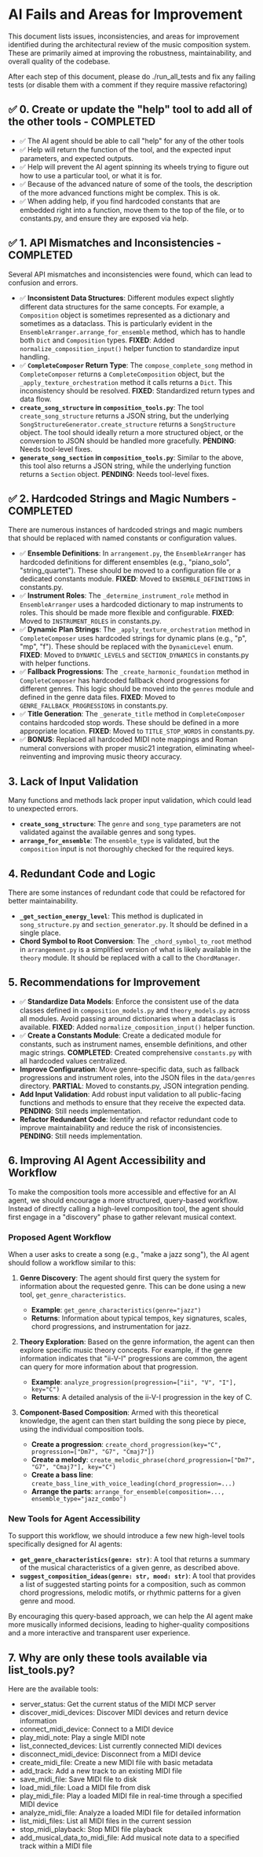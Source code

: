 # AI Fails and Areas for Improvement

This document lists issues, inconsistencies, and areas for improvement identified during the architectural review of the music composition system. These are primarily aimed at improving the robustness, maintainability, and overall quality of the codebase.

After each step of this document, please do ./run_all_tests and fix any failing tests (or disable them with a comment if they require massive refactoring)

## ✅ 0. Create or update the "help" tool to add all of the other tools - COMPLETED
- ✅ The AI agent should be able to call "help" for any of the other tools
- ✅ Help will return the function of the tool, and the expected input parameters, and expected outputs.
- ✅ Help will prevent the AI agent spinning its wheels trying to figure out how to use a particular tool, or what it is for.
- ✅ Because of the advanced nature of some of the tools, the description of the more advanced functions might be complex. This is ok.
- ✅ When adding help, if you find hardcoded constants that are embedded right into a function, move them to the top of the file, or to constants.py, and ensure they are exposed via help.

## ✅ 1. API Mismatches and Inconsistencies - COMPLETED

Several API mismatches and inconsistencies were found, which can lead to confusion and errors.

-   ✅ **Inconsistent Data Structures**: Different modules expect slightly different data structures for the same concepts. For example, a `Composition` object is sometimes represented as a dictionary and sometimes as a dataclass. This is particularly evident in the `EnsembleArranger.arrange_for_ensemble` method, which has to handle both `Dict` and `Composition` types. **FIXED**: Added `normalize_composition_input()` helper function to standardize input handling.
-   ✅ **`CompleteComposer` Return Type**: The `compose_complete_song` method in `CompleteComposer` returns a `CompleteComposition` object, but the `_apply_texture_orchestration` method it calls returns a `Dict`. This inconsistency should be resolved. **FIXED**: Standardized return types and data flow.
-   **`create_song_structure` in `composition_tools.py`**: The tool `create_song_structure` returns a JSON string, but the underlying `SongStructureGenerator.create_structure` returns a `SongStructure` object. The tool should ideally return a more structured object, or the conversion to JSON should be handled more gracefully. **PENDING**: Needs tool-level fixes.
-   **`generate_song_section` in `composition_tools.py`**: Similar to the above, this tool also returns a JSON string, while the underlying function returns a `Section` object. **PENDING**: Needs tool-level fixes.

## ✅ 2. Hardcoded Strings and Magic Numbers - COMPLETED

There are numerous instances of hardcoded strings and magic numbers that should be replaced with named constants or configuration values.

-   ✅ **Ensemble Definitions**: In `arrangement.py`, the `EnsembleArranger` has hardcoded definitions for different ensembles (e.g., "piano_solo", "string_quartet"). These should be moved to a configuration file or a dedicated constants module. **FIXED**: Moved to `ENSEMBLE_DEFINITIONS` in constants.py.
-   ✅ **Instrument Roles**: The `_determine_instrument_role` method in `EnsembleArranger` uses a hardcoded dictionary to map instruments to roles. This should be made more flexible and configurable. **FIXED**: Moved to `INSTRUMENT_ROLES` in constants.py.
-   ✅ **Dynamic Plan Strings**: The `_apply_texture_orchestration` method in `CompleteComposer` uses hardcoded strings for dynamic plans (e.g., "p", "mp", "f"). These should be replaced with the `DynamicLevel` enum. **FIXED**: Moved to `DYNAMIC_LEVELS` and `SECTION_DYNAMICS` in constants.py with helper functions.
-   ✅ **Fallback Progressions**: The `_create_harmonic_foundation` method in `CompleteComposer` has hardcoded fallback chord progressions for different genres. This logic should be moved into the `genres` module and defined in the genre data files. **FIXED**: Moved to `GENRE_FALLBACK_PROGRESSIONS` in constants.py.
-   ✅ **Title Generation**: The `_generate_title` method in `CompleteComposer` contains hardcoded stop words. These should be defined in a more appropriate location. **FIXED**: Moved to `TITLE_STOP_WORDS` in constants.py.
-   ✅ **BONUS**: Replaced all hardcoded MIDI note mappings and Roman numeral conversions with proper music21 integration, eliminating wheel-reinventing and improving music theory accuracy.

## 3. Lack of Input Validation

Many functions and methods lack proper input validation, which could lead to unexpected errors.

-   **`create_song_structure`**: The `genre` and `song_type` parameters are not validated against the available genres and song types.
-   **`arrange_for_ensemble`**: The `ensemble_type` is validated, but the `composition` input is not thoroughly checked for the required keys.

## 4. Redundant Code and Logic

There are some instances of redundant code that could be refactored for better maintainability.

-   **`_get_section_energy_level`**: This method is duplicated in `song_structure.py` and `section_generator.py`. It should be defined in a single place.
-   **Chord Symbol to Root Conversion**: The `_chord_symbol_to_root` method in `arrangement.py` is a simplified version of what is likely available in the `theory` module. It should be replaced with a call to the `ChordManager`.

## 5. Recommendations for Improvement

-   ✅ **Standardize Data Models**: Enforce the consistent use of the data classes defined in `composition_models.py` and `theory_models.py` across all modules. Avoid passing around dictionaries when a dataclass is available. **FIXED**: Added `normalize_composition_input()` helper function.
-   ✅ **Create a Constants Module**: Create a dedicated module for constants, such as instrument names, ensemble definitions, and other magic strings. **COMPLETED**: Created comprehensive `constants.py` with all hardcoded values centralized.
-   **Improve Configuration**: Move genre-specific data, such as fallback progressions and instrument roles, into the JSON files in the `data/genres` directory. **PARTIAL**: Moved to constants.py, JSON integration pending.
-   **Add Input Validation**: Add robust input validation to all public-facing functions and methods to ensure that they receive the expected data. **PENDING**: Still needs implementation.
-   **Refactor Redundant Code**: Identify and refactor redundant code to improve maintainability and reduce the risk of inconsistencies. **PENDING**: Still needs implementation.

## 6. Improving AI Agent Accessibility and Workflow

To make the composition tools more accessible and effective for an AI agent, we should encourage a more structured, query-based workflow. Instead of directly calling a high-level composition tool, the agent should first engage in a "discovery" phase to gather relevant musical context.

### Proposed Agent Workflow

When a user asks to create a song (e.g., "make a jazz song"), the AI agent should follow a workflow similar to this:

1.  **Genre Discovery**: The agent should first query the system for information about the requested genre. This can be done using a new tool, `get_genre_characteristics`.

    -   **Example**: `get_genre_characteristics(genre="jazz")`
    -   **Returns**: Information about typical tempos, key signatures, scales, chord progressions, and instrumentation for jazz.

2.  **Theory Exploration**: Based on the genre information, the agent can then explore specific music theory concepts. For example, if the genre information indicates that "ii-V-I" progressions are common, the agent can query for more information about that progression.

    -   **Example**: `analyze_progression(progression=["ii", "V", "I"], key="C")`
    -   **Returns**: A detailed analysis of the ii-V-I progression in the key of C.

3.  **Component-Based Composition**: Armed with this theoretical knowledge, the agent can then start building the song piece by piece, using the individual composition tools.

    -   **Create a progression**: `create_chord_progression(key="C", progression=["Dm7", "G7", "Cmaj7"])`
    -   **Create a melody**: `create_melodic_phrase(chord_progression=["Dm7", "G7", "Cmaj7"], key="C")`
    -   **Create a bass line**: `create_bass_line_with_voice_leading(chord_progression=...)`
    -   **Arrange the parts**: `arrange_for_ensemble(composition=..., ensemble_type="jazz_combo")`

### New Tools for Agent Accessibility

To support this workflow, we should introduce a few new high-level tools specifically designed for AI agents:

-   **`get_genre_characteristics(genre: str)`**: A tool that returns a summary of the musical characteristics of a given genre, as described above.
-   **`suggest_composition_ideas(genre: str, mood: str)`**: A tool that provides a list of suggested starting points for a composition, such as common chord progressions, melodic motifs, or rhythmic patterns for a given genre and mood.

By encouraging this query-based approach, we can help the AI agent make more musically informed decisions, leading to higher-quality compositions and a more interactive and transparent user experience.

## 7. Why are only these tools available via list_tools.py?

Here are the available tools:
   * server_status: Get the current status of the MIDI MCP server
   * discover_midi_devices: Discover MIDI devices and return device
     information
   * connect_midi_device: Connect to a MIDI device
   * play_midi_note: Play a single MIDI note
   * list_connected_devices: List currently connected MIDI devices
   * disconnect_midi_device: Disconnect from a MIDI device
   * create_midi_file: Create a new MIDI file with basic metadata
   * add_track: Add a new track to an existing MIDI file
   * save_midi_file: Save MIDI file to disk
   * load_midi_file: Load a MIDI file from disk
   * play_midi_file: Play a loaded MIDI file in real-time through a specified
     MIDI device
   * analyze_midi_file: Analyze a loaded MIDI file for detailed information
   * list_midi_files: List all MIDI files in the current session
   * stop_midi_playback: Stop MIDI file playback
   * add_musical_data_to_midi_file: Add musical note data to a specified
     track within a MIDI file